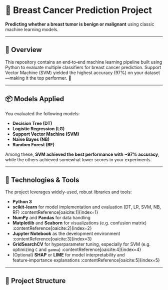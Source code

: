 # 🧬 Breast Cancer Prediction Project

**Predicting whether a breast tumor is benign or malignant** using classic machine learning models.

---

## 🚀 Overview

This repository contains an end‑to‑end machine learning pipeline built using Python to evaluate multiple classifiers for breast cancer prediction. Support Vector Machine (SVM) yielded the highest accuracy (97%) on your dataset—making it the top performer. 🎯

---

## 📦 Models Applied

You evaluated the following models:
- **Decision Tree (DT)**
- **Logistic Regression (LG)**
- **Support Vector Machine (SVM)**
- **Naïve Bayes (NB)**
- **Random Forest (RF)**

Among these, **SVM achieved the best performance with ~97% accuracy**, while the others achieved somewhat lower scores in your experiments.

---

## 🧰 Technologies & Tools

The project leverages widely-used, robust libraries and tools:

- **Python 3**  
- **scikit-learn** for model implementation and evaluation (DT, LR, SVM, NB, RF) :contentReference[oaicite:1]{index=1}  
- **NumPy** and **Pandas** for data handling  
- **Matplotlib** and **Seaborn** for visualizations (e.g. confusion matrix) :contentReference[oaicite:2]{index=2}  
- **Jupyter Notebook** as the development environment :contentReference[oaicite:3]{index=3}  
- **GridSearchCV** for hyperparameter tuning, especially for SVM (e.g. optimizing `C` and `gamma`) :contentReference[oaicite:4]{index=4}  
- (Optional) **SHAP** or **LIME** for model interpretability and feature‑importance explanations :contentReference[oaicite:5]{index=5}  

---

## 🧩 Project Structure


